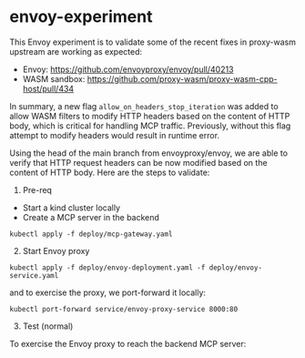 # envoy-experiment

This Envoy experiment is to validate some of the recent fixes in proxy-wasm upstream are working as expected:
* Envoy: https://github.com/envoyproxy/envoy/pull/40213
* WASM sandbox: https://github.com/proxy-wasm/proxy-wasm-cpp-host/pull/434

In summary, a new flag `allow_on_headers_stop_iteration` was added to allow WASM filters to modify HTTP headers
based on the content of HTTP body, which is critical for handling MCP traffic. Previously, without this flag
attempt to modify headers would result in runtime error.

Using the head of the main branch from envoyproxy/envoy, we are able to verify that HTTP request headers can be 
now modified based on the content of HTTP body. Here are the steps to validate:

1. Pre-req

* Start a kind cluster locally
* Create a MCP server in the backend

```
kubectl apply -f deploy/mcp-gateway.yaml
```

2. Start Envoy proxy

```
kubectl apply -f deploy/envoy-deployment.yaml -f deploy/envoy-service.yaml
```

and to exercise the proxy, we port-forward it locally:

```
kubectl port-forward service/envoy-proxy-service 8000:80
```

3. Test (normal)

To exercise the Envoy proxy to reach the backend MCP server:


